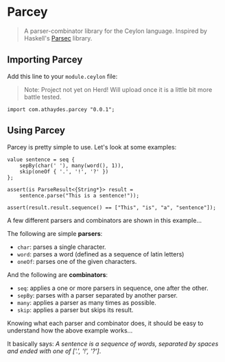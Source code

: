 # Parcey

> A parser-combinator library for the Ceylon language.
Inspired by Haskell's [Parsec](http://hackage.haskell.org/package/parsec) library.

## Importing Parcey

Add this line to your `module.ceylon` file:

> Note: Project not yet on Herd! Will upload once it is a little bit more battle tested.

```ceylon
import com.athaydes.parcey "0.0.1";
```

## Using Parcey

Parcey is pretty simple to use. Let's look at some examples:

```ceylon
value sentence = seq {
    sepBy(char(' '), many(word(), 1)),
    skip(oneOf { '.', '!', '?' })
};

assert(is ParseResult<{String*}> result =
    sentence.parse("This is a sentence!"));

assert(result.result.sequence() == ["This", "is", "a", "sentence"]);
```

A few different parsers and combinators are shown in this example...

The following are simple **parsers**:

* `char`: parses a single character.
* `word`: parses a word (defined as a sequence of latin letters)
* `oneOf`: parses one of the given characters.

And the following are **combinators**:

* `seq`: applies a one or more parsers in sequence, one after the other.
* `sepBy`: parses with a parser separated by another parser.
* `many`: applies a parser as many times as possible.
* `skip`: applies a parser but skips its result.

Knowing what each parser and combinator does, it should be easy to understand
how the above example works...

It basically says: *A sentence is a sequence of words, separated by spaces
and ended with one of ['.', '!', '?']*.

